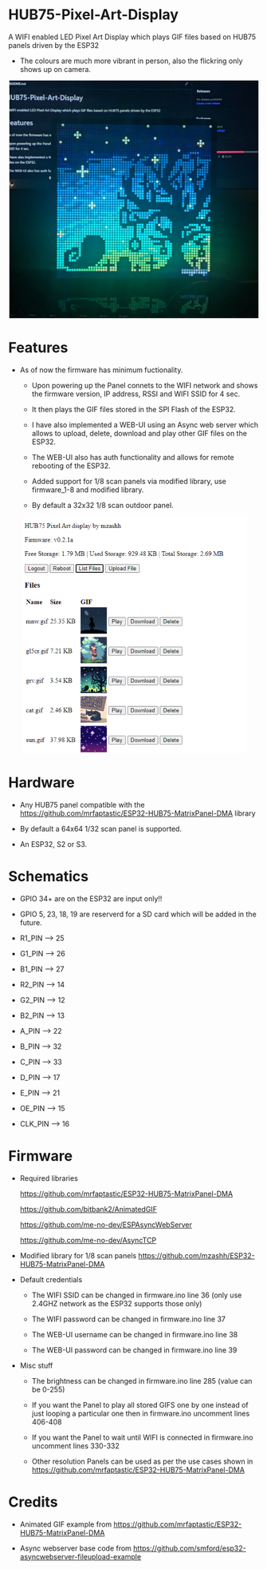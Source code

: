 # HUB75-Pixel-Art-Display
A  WIFI enabled LED Pixel Art Display which plays GIF files based on HUB75 panels driven by the ESP32

* The colours are much more vibrant in person, also the flickring only shows up on camera.

<p align="center">
<img src="https://github.com/mzashh/HUB75-Pixel-Art-Display/blob/main/images/display.jpg" width="500">
</p>

# Features
* As of now the firmware has minimum fuctionality.

  * Upon powering up the Panel connets to the WIFI network and shows the firmware version, IP address, RSSI and WIFI SSID for 4 sec.

  * It then plays the GIF files stored in the SPI Flash of the ESP32.

  * I have also implemented a WEB-UI using an Async web server which allows to upload, delete, download and play other GIF files on the ESP32.

  * The WEB-UI also has auth functionality and allows for remote rebooting of the ESP32.
  
  * Added support for 1/8 scan panels via modified library, use firmware_1-8 and modified library.
  
  * By default a 32x32 1/8 scan outdoor panel.

<p align="center">
<img src="https://github.com/mzashh/HUB75-Pixel-Art-Display/blob/main/images/UI.png" width="450">
</p>

# Hardware
* Any HUB75 panel compatible with the https://github.com/mrfaptastic/ESP32-HUB75-MatrixPanel-DMA library 
* By default a 64x64 1/32 scan panel is supported.

* An ESP32, S2 or S3. 

# Schematics
* GPIO 34+ are on the ESP32 are input only!!
* GPIO 5, 23, 18, 19 are reserverd for a SD card which will be added in the future.

* R1_PIN --> 25
* G1_PIN --> 26
* B1_PIN --> 27
* R2_PIN --> 14
* G2_PIN --> 12
* B2_PIN --> 13
* A_PIN --> 22
* B_PIN --> 32
* C_PIN --> 33
* D_PIN --> 17
* E_PIN --> 21
* OE_PIN --> 15
* CLK_PIN --> 16

# Firmware
* Required libraries

  https://github.com/mrfaptastic/ESP32-HUB75-MatrixPanel-DMA
  
  https://github.com/bitbank2/AnimatedGIF
  
  https://github.com/me-no-dev/ESPAsyncWebServer
  
  https://github.com/me-no-dev/AsyncTCP
  
* Modified library for 1/8 scan panels https://github.com/mzashh/ESP32-HUB75-MatrixPanel-DMA
  
* Default credentials
  
  * The WIFI SSID can be changed in firmware.ino line 36 (only use 2.4GHZ network as the ESP32 supports those only)
  
  * The WIFI password can be changed in firmware.ino line 37
  
  * The WEB-UI username can be changed in firmware.ino line 38
  
  * The WEB-UI password can be changed in firmware.ino line 39
  
* Misc stuff
    
  * The brightness can be changed in firmware.ino line 285 (value can be 0-255)
    
  * If you want the Panel to play all stored GIFS one by one instead of just looping a particular one then in firmware.ino uncomment lines 406-408
    
  * If you want the Panel to wait until WIFI is connected in firmware.ino uncomment lines 330-332
    
  * Other resolution Panels can be used as per the use cases shown in https://github.com/mrfaptastic/ESP32-HUB75-MatrixPanel-DMA   

# Credits

  * Animated GIF example from https://github.com/mrfaptastic/ESP32-HUB75-MatrixPanel-DMA
  
  * Async webserver base code from https://github.com/smford/esp32-asyncwebserver-fileupload-example
    
  
   
  

